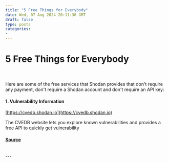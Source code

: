 ```yaml
---
title: "5 Free Things for Everybody"
date: Wed, 07 Aug 2024 20:11:36 GMT
draft: false
type: posts
categories: 
- 
---
```

# 5 Free Things for Everybody

<br/>

<br/>
Here are some of the free services that Shodan provides that don't require any payment, don't require a Shodan account and don't require an API key:

#### 1\. Vulnerability Information

[https://cvedb.shodan.io](https://cvedb.shodan.io)

The CVEDB website lets you explore known vulnerabilities and provides a free API to quickly get vulnerability

#### [Source](https://blog.shodan.io/5-free-things-for-everybody/)

<br/>
---
